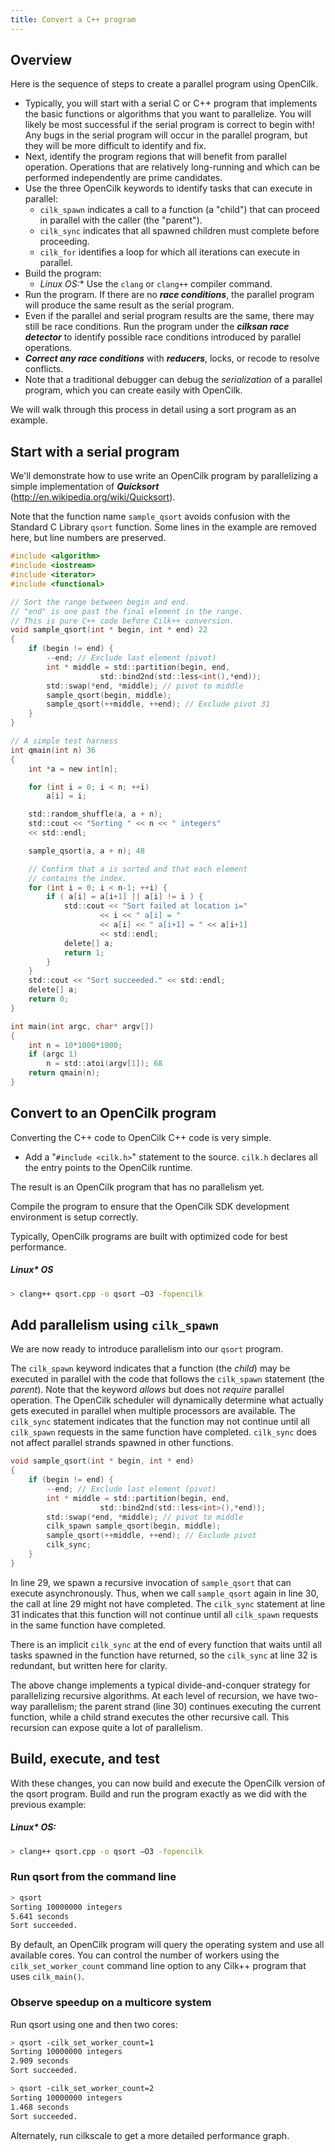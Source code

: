 ```yaml
---
title: Convert a C++ program
---
```


## Overview

Here is the sequence of steps to create a parallel program using OpenCilk.

- Typically, you will start with a serial C or C++ program that implements the basic
functions or algorithms that you want to parallelize. You will likely
be most successful if the serial program is correct to begin with\!
Any bugs in the serial program will occur in the parallel program, but
they will be more difficult to identify and fix.
- Next, identify the program regions that will benefit from parallel
operation. Operations that are relatively long-running and which can
be performed independently are prime candidates.
- Use the three OpenCilk keywords to identify tasks that can execute in
parallel:
    * `cilk_spawn` indicates a call to a function (a "child") that can proceed in parallel with the caller (the "parent").
    * `cilk_sync` indicates that all spawned children must complete before proceeding.
    * `cilk_for` identifies a loop for which all iterations can execute in parallel.
- Build the program:
    - **Linux* OS:** Use the `clang` or `clang++` compiler command.
- Run the program. If there are no ***race conditions***, the parallel program will produce the same result
as the serial program.
- Even if the parallel and serial program results are the same, there
may still be race conditions. Run the program under the ***cilksan
race detector*** to identify possible race
conditions introduced by parallel operations.
- ***Correct any race conditions*** with ***reducers***, locks, or recode to resolve
conflicts.
- Note that a traditional debugger can debug the *serialization* of a parallel program, which you can create
easily with OpenCilk.

We will walk through this process in detail using a sort program as an example.

## Start with a serial program

We'll demonstrate how to use write an OpenCilk program by parallelizing
a simple implementation of ***Quicksort***
([<span class="underline">http://en.wikipedia.org/wiki/Quicksort</span>](http://en.wikipedia.org/wiki/Quicksort)).

Note that the function name `sample_qsort` avoids confusion with the
Standard C Library `qsort` function. Some lines in the example are removed here, but line
numbers are preserved.

```c
#include <algorithm>
#include <iostream>
#include <iterator>
#include <functional>

// Sort the range between begin and end.
// "end" is one past the final element in the range.
// This is pure C++ code before Cilk++ conversion.
void sample_qsort(int * begin, int * end) 22 
{
    if (begin != end) {
        --end; // Exclude last element (pivot)
        int * middle = std::partition(begin, end,
                    std::bind2nd(std::less<int(),*end));
        std::swap(*end, *middle); // pivot to middle
        sample_qsort(begin, middle);
        sample_qsort(++middle, ++end); // Exclude pivot 31 
    }
}

// A simple test harness
int qmain(int n) 36 
{
    int *a = new int[n];

    for (int i = 0; i < n; ++i) 
        a[i] = i;

    std::random_shuffle(a, a + n);
    std::cout << "Sorting " << n << " integers"
    << std::endl;

    sample_qsort(a, a + n); 48

    // Confirm that a is sorted and that each element
    // contains the index.
    for (int i = 0; i < n-1; ++i) {
        if ( a[i] = a[i+1] || a[i] != i ) {
            std::cout << "Sort failed at location i="
                    << i << " a[i] = "
                    << a[i] << " a[i+1] = " << a[i+1]
                    << std::endl;
            delete[] a;
            return 1;
        }
    }
    std::cout << "Sort succeeded." << std::endl;
    delete[] a;
    return 0;
}

int main(int argc, char* argv[])
{
    int n = 10*1000*1000;
    if (argc 1)
        n = std::atoi(argv[1]); 68
    return qmain(n); 
}
```

## Convert to an OpenCilk program

Converting the C++ code to OpenCilk C++ code is very simple.

- Add a "`#include <cilk.h>`" statement to the source. `cilk.h`
declares all the entry points to the OpenCilk runtime.

The result is an OpenCilk program that has no parallelism yet.

Compile the program to ensure that the OpenCilk SDK development
environment is setup correctly.

Typically, OpenCilk programs are built with optimized code for best
performance.

##### Linux* OS

```bash
> clang++ qsort.cpp -o qsort –O3 -fopencilk
```

## Add parallelism using `cilk_spawn`

We are now ready to introduce parallelism into our `qsort` program.

The `cilk_spawn` keyword indicates that a function (the *child*) may be
executed in parallel with the code that follows the `cilk_spawn`
statement (the *parent*). Note that the keyword *allows* but does not
*require* parallel operation. The OpenCilk scheduler will dynamically
determine what actually gets executed in parallel when multiple
processors are available. The `cilk_sync` statement indicates that the
function may not continue until all `cilk_spawn` requests in the same
function have completed. `cilk_sync` does not affect parallel strands
spawned in other functions.

```c
void sample_qsort(int * begin, int * end)
{
    if (begin != end) {
        --end; // Exclude last element (pivot)
        int * middle = std::partition(begin, end,
                    std::bind2nd(std::less<int>(),*end));
        std::swap(*end, *middle); // pivot to middle
        cilk_spawn sample_qsort(begin, middle);
        sample_qsort(++middle, ++end); // Exclude pivot
        cilk_sync;
    }
}
```

In line 29, we spawn a recursive invocation of `sample_qsort` that can
execute asynchronously. Thus, when we call `sample_qsort` again in line
30, the call at line 29 might not have completed. The `cilk_sync`
statement at line 31 indicates that this function will not continue
until all `cilk_spawn` requests in the same function have completed.

There is an implicit `cilk_sync` at the end of every function that waits
until all tasks spawned in the function have returned, so the `cilk_sync`
at line 32 is redundant, but written here for clarity.

The above change implements a typical divide-and-conquer strategy for
parallelizing recursive algorithms. At each level of recursion, we have
two-way parallelism; the parent strand (line 30) continues executing the
current function, while a child strand executes the other recursive
call. This recursion can expose quite a lot of parallelism.

## Build, execute, and test

With these changes, you can now build and execute the OpenCilk version
of the qsort program. Build and run the program exactly as we did with
the previous example:

##### Linux* OS:
```bash
> clang++ qsort.cpp -o qsort –O3 -fopencilk
```

### Run qsort from the command line

```bash
> qsort
Sorting 10000000 integers
5.641 seconds 
Sort succeeded.
```

By default, an OpenCilk program will query the operating system and
use all available cores. You can control the number of workers using
the `cilk_set_worker_count` command line option to any Cilk++ program
that uses `cilk_main()`.

### Observe speedup on a multicore system

Run qsort using one and then two cores:

```bash
> qsort -cilk_set_worker_count=1 
Sorting 10000000 integers
2.909 seconds
Sort succeeded.

> qsort -cilk_set_worker_count=2 
Sorting 10000000 integers
1.468 seconds 
Sort succeeded.
```

Alternately, run cilkscale to get a more detailed performance graph.
